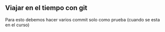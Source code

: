 ## Viajar en el tiempo con git

Para esto debemos hacer varios commit solo como prueba (cuando se esta en el curso)